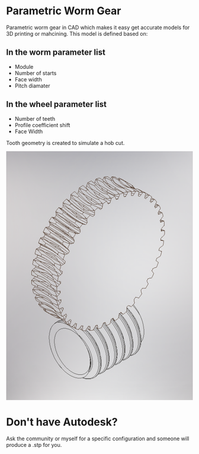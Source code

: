 # Parametric Worm Gear
Parametric worm gear in CAD which makes it easy get accurate models for 3D printing or mahcining. This model is defined based on:
## In the worm parameter list
* Module 
* Number of starts
* Face width
* Pitch diamater
## In the wheel parameter list
* Number of teeth
* Profile coefficient shift
* Face Width

Tooth geometry is created to simulate a hob cut.

![Worm and Wheel](./Screenshots/Wormandwheel.png)

# Don't have Autodesk?
Ask the community or myself for a specific configuration and someone will produce a .stp for you.
